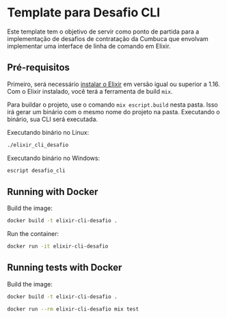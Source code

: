 # Template para Desafio CLI

Este template tem o objetivo de servir como 
ponto de partida para a implementação de desafios
de contratação da Cumbuca que envolvam implementar
uma interface de linha de comando em Elixir.

## Pré-requisitos

Primeiro, será necessário [instalar o Elixir](https://elixir-lang.org/install.html)
em versão igual ou superior a 1.16.
Com o Elixir instalado, você terá a ferramenta de build `mix`.

Para buildar o projeto, use o comando `mix escript.build` nesta pasta.
Isso irá gerar um binário com o mesmo nome do projeto na pasta.
Executando o binário, sua CLI será executada.

Executando binário no Linux:

```bash
./elixir_cli_desafio
```

Executando binário no Windows:

```bash
escript desafio_cli
```


## Running with Docker

Build the image:

```bash
docker build -t elixir-cli-desafio .
```

Run the container:

```bash
docker run -it elixir-cli-desafio
```

## Running tests with Docker
Build the image:

```bash
docker build -t elixir-cli-desafio .
```

```bash
docker run --rm elixir-cli-desafio mix test
```